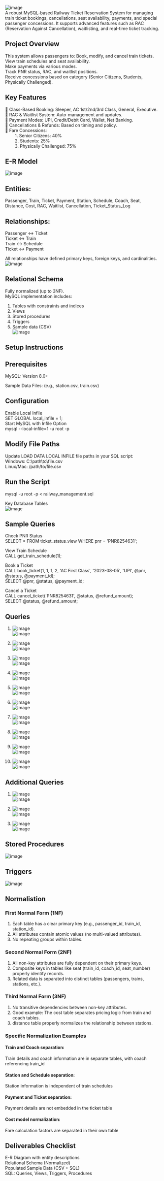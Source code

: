 ![image](https://github.com/user-attachments/assets/9cd19f44-bb87-47a2-ac90-e06ac42190f0)
<br/>A robust MySQL-based Railway Ticket Reservation System for managing train ticket bookings, cancellations, seat availability, payments, and special passenger concessions. It supports advanced features such as RAC (Reservation Against Cancellation), waitlisting, and real-time ticket tracking.

## Project Overview</br>
This system allows passengers to:
Book, modify, and cancel train tickets.</br>
View train schedules and seat availability.<br/>
Make payments via various modes.<br/>
Track PNR status, RAC, and waitlist positions.<br/>
Receive concessions based on category (Senior Citizens, Students, Physically Challenged).<br/>

## Key Features<br/>
🔹 Class-Based Booking: Sleeper, AC 1st/2nd/3rd Class, General, Executive.<br/>
🔹 RAC & Waitlist System: Auto-management and updates.<br/>
🔹 Payment Modes: UPI, Credit/Debit Card, Wallet, Net Banking.<br/>
🔹 Cancellations & Refunds: Based on timing and policy.<br/>
🔹 Fare Concessions:<br/>
&nbsp;&nbsp;&nbsp;&nbsp;&nbsp;&nbsp;&nbsp;&nbsp;1. Senior Citizens: 40%<br/>
&nbsp;&nbsp;&nbsp;&nbsp;&nbsp;&nbsp;&nbsp;&nbsp;2. Students: 25%<br/>
&nbsp;&nbsp;&nbsp;&nbsp;&nbsp;&nbsp;&nbsp;&nbsp;3. Physically Challenged: 75%<br/>

## E-R Model<br/>

![image](https://github.com/user-attachments/assets/f749c65f-bfe7-40a6-a85b-d2fdd56f391d)
</br>



## Entities:<br/>

Passenger, Train, Ticket, Payment, Station, Schedule, Coach, Seat, Distance, Cost, RAC, Waitlist, Cancellation, Ticket_Status_Log<br/>
## Relationships:<br/>
Passenger ↔️ Ticket<br/>
Ticket ↔️ Train<br/>
Train ↔️ Schedule<br/>
Ticket ↔️ Payment<br/>

All relationships have defined primary keys, foreign keys, and cardinalities.<br/>
![image](https://github.com/user-attachments/assets/d854c97a-f167-456c-ae1a-ec7e3398b46f)</br>


## Relational Schema<br/>
Fully normalized (up to 3NF).<br/>
MySQL implementation includes:<br/>
1.  Tables with constraints and indices<br/>
2.  Views<br/>
3.  Stored procedures<br/>
4.  Triggers<br/>
5.  Sample data (CSV)<br/>
![image](https://github.com/user-attachments/assets/6ec2f827-f4d0-4abf-8eee-7f2d01de6096)</br>


## Setup Instructions<br/>

## Prerequisites<br/>
MySQL: Version 8.0+<br/>

Sample Data Files: (e.g., station.csv, train.csv)<br/>

## Configuration<br/>
Enable Local Infile<br/>
SET GLOBAL local_infile = 1;<br/>
Start MySQL with Infile Option<br/>
mysql --local-infile=1 -u root -p<br/>

## Modify File Paths<br/>
Update LOAD DATA LOCAL INFILE file paths in your SQL script:<br/>
Windows: C:\\path\\to\\file.csv<br/>
Linux/Mac: /path/to/file.csv<br/>
## Run the Script<br/>
mysql -u root -p < railway_management.sql<br/>

Key Database Tables<br/>
![image](https://github.com/user-attachments/assets/352f1083-43b9-4e8d-a38f-dcda3030e641)<br/>

## Sample Queries<br/>

Check PNR Status<br/>
SELECT * FROM ticket_status_view WHERE pnr = 'PNR8254631';<br/>

View Train Schedule<br/>
CALL get_train_schedule(1);<br/>

Book a Ticket<br/>
CALL book_ticket(1, 1, 1, 2, 'AC First Class', '2023-08-05', 'UPI', @pnr, @status, @payment_id);<br/>
SELECT @pnr, @status, @payment_id;<br/>

Cancel a Ticket<br/>
CALL cancel_ticket('PNR8254631', @status, @refund_amount);<br/>
SELECT @status, @refund_amount;<br/>

## Queries</br>
1. ![image](https://github.com/user-attachments/assets/9252d9ed-bc1b-44fd-a6ae-d8682c37825a)</br>
![image](https://github.com/user-attachments/assets/bd7fcdef-c318-4eb3-91d1-c718f1b38c88)</br>

2. ![image](https://github.com/user-attachments/assets/cf2e2940-f407-4566-b19c-9c617d368843)</br>
![image](https://github.com/user-attachments/assets/c479cfe3-4382-485b-bbcd-54244bec0097)</br>

3. ![image](https://github.com/user-attachments/assets/4d31d0c5-3328-4a28-a2a6-aba82852cf9f)</br>
![image](https://github.com/user-attachments/assets/f8efcb62-704e-4ed3-b3eb-12ec7c602616)</br>

4. ![image](https://github.com/user-attachments/assets/6a28c87a-f6a2-42a9-b2db-9e837a03f3c3)</br>
![image](https://github.com/user-attachments/assets/8d576cab-a61a-45b6-943d-8d2c8d3f55a1)</br>

5. ![image](https://github.com/user-attachments/assets/6b317fc6-1f8a-4be8-bea0-9855f74c7d70)</br>
![image](https://github.com/user-attachments/assets/2b0e05fb-ea8c-4d50-9004-dea7d6bec461)</br>

6. ![image](https://github.com/user-attachments/assets/fe02a910-7803-427c-a653-e311284b26b2)</br>
![image](https://github.com/user-attachments/assets/8d14051f-7bd0-408f-bbf6-9c8ee60e75e1)</br>

7. ![image](https://github.com/user-attachments/assets/e11bb284-3fc4-4e29-a0f1-449c8e3b63e9)</br>
![image](https://github.com/user-attachments/assets/178a4ff5-beb3-418a-8ccb-036281d6939c)</br>

8. ![image](https://github.com/user-attachments/assets/ff23694c-321b-4ed8-8192-17b1901743e8)</br>
![image](https://github.com/user-attachments/assets/d7e2770d-99aa-4773-9cd8-c0cb1b199737)</br>

9. ![image](https://github.com/user-attachments/assets/63b104f4-8576-4ae8-a596-c0d0ccf8042d)</br>
![image](https://github.com/user-attachments/assets/5aff276d-19bb-4a57-a901-6b5673fe7076)</br>

10. ![image](https://github.com/user-attachments/assets/e03c40be-c871-4aed-b034-e65a06cbf75a)</br>
![image](https://github.com/user-attachments/assets/29f3a024-d448-4ac7-b7ec-8e8cb1c0ca76)</br>


## Additional Queries</br>

1. ![image](https://github.com/user-attachments/assets/55ae40bf-d21c-4f20-8f77-e9be4ceb6651)</br>
![image](https://github.com/user-attachments/assets/7b6d4c62-7c1f-4d07-850e-e0fa1bf20b69)</br>

2. ![image](https://github.com/user-attachments/assets/df8f7428-9e70-407e-8d87-f4426b8aa582)</br>
![image](https://github.com/user-attachments/assets/b0dfbf18-2594-4e46-998b-2f1e19cf6056)</br>

3. ![image](https://github.com/user-attachments/assets/2d4258d0-40ba-4ed9-b7bc-1d86c6a33b15)</br>
![image](https://github.com/user-attachments/assets/06aa5529-990e-4da8-9f91-601f3db4afa6)</br>





## Stored Procedures<br/>
![image](https://github.com/user-attachments/assets/ed7eed95-1adb-48a4-b1fc-335baf8bf725)<br/>

## Triggers<br/>
![image](https://github.com/user-attachments/assets/931cd825-54c1-4b6b-b88b-609ff18fad4c)<br/>


## Normalistion</br>

### First Normal Form (1NF)</br>

1. Each table has a clear primary key (e.g., passenger_id, train_id, station_id).</br>
2. All attributes contain atomic values (no multi-valued attributes).</br>
3. No repeating groups within tables.</br>

### Second Normal Form (2NF)</br>

1. All non-key attributes are fully dependent on their primary keys.</br>
2. Composite keys in tables like seat (train_id, coach_id, seat_number) properly identify records.</br>
3. Related data is separated into distinct tables (passengers, trains, stations, etc.).</br>

### Third Normal Form (3NF)</br>

1. No transitive dependencies between non-key attributes.</br>
2. Good example: The cost table separates pricing logic from train and coach tables.</br>
3. distance table properly normalizes the relationship between stations.</br>

### Specific Normalization Examples</br>

#### Train and Coach separation:</br>
Train details and coach information are in separate tables, with coach referencing train_id</br>
#### Station and Schedule separation:</br>
Station information is independent of train schedules</br>
#### Payment and Ticket separation:</br>
Payment details are not embedded in the ticket table</br>
#### Cost model normalization:</br>
Fare calculation factors are separated in their own table</br>

 
## Deliverables Checklist</br>
   E-R Diagram with entity descriptions</br>
   Relational Schema (Normalized)</br>
   Populated Sample Data (CSV + SQL)</br>
   SQL: Queries, Views, Triggers, Procedures</br>








   
